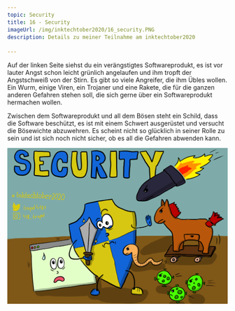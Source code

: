 ```yaml
---
topic: Security
title: 16 - Security
imageUrl: /img/inktechtober2020/16_security.PNG
description: Details zu meiner Teilnahme am inktechtober2020

---
```


Auf der linken Seite siehst du ein verängstigtes Softwareprodukt, es ist vor lauter Angst schon leicht grünlich angelaufen und ihm tropft der Angstschweiß von der Stirn. Es gibt so viele Angreifer, die ihm Übles wollen. Ein Wurm, einige Viren, ein Trojaner und eine Rakete, die für die ganzen anderen Gefahren stehen soll, die sich gerne über ein Softwareprodukt hermachen wollen.

Zwischen dem Softwareprodukt und all dem Bösen steht ein Schild, dass die Software beschützt, es ist mit einem Schwert ausgerüstet und versucht die Bösewichte abzuwehren. Es scheint nicht so glücklich in seiner Rolle zu sein und ist sich noch nicht sicher, ob es all die Gefahren abwenden kann.

![16 Security](/img/inktechtober2020/16_security.PNG)
